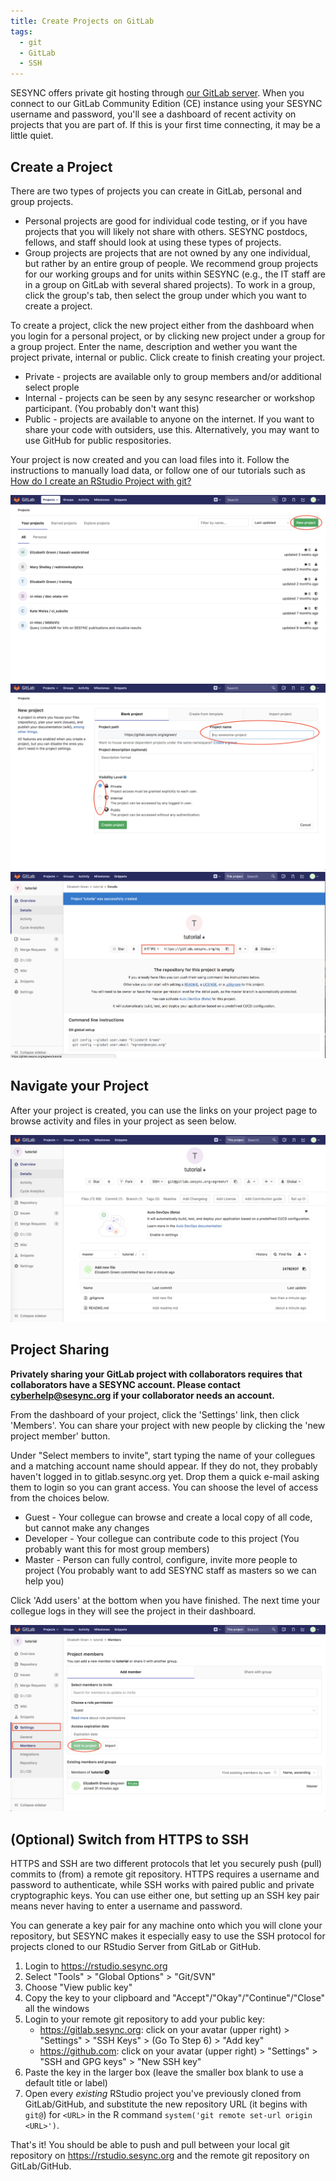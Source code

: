 ```yaml
---
title: Create Projects on GitLab
tags: 
  - git
  - GitLab
  - SSH
---
```


SESYNC offers private git hosting through [our GitLab server](https://gitlab.sesync.org). When you connect to our GitLab Community Edition (CE) instance using your SESYNC username and password, you'll see a dashboard of recent activity on projects that you are part of. If this is your first time connecting, it may be a little quiet.

## Create a Project

There are two types of projects you can create in GitLab, personal and group projects.

* Personal projects are good for individual code testing, or if you have projects that you will likely not share with others. SESYNC postdocs, fellows, and staff should look at using these types of projects.
* Group projects are projects that are not owned by any one individual, but rather by an entire group of people. We recommend group projects for our working groups and for units within SESYNC (e.g., the IT staff are in a group on GitLab with several shared projects). To work in a group, click the group's tab, then select the group under which you want to create a project.

To create a project, click the new project either from the dashboard when you login for a personal project, or by clicking new project under a group for a group project. Enter the name, description and wether you want the project private, internal or public. Click create to finish creating your project.

* Private - projects are available only to group members and/or additional select prople
* Internal - projects can be seen by any sesync researcher or workshop participant. (You probably don't want this)
* Public - projects are available to anyone on the internet. If you want to share your code with outsiders, use this. Alternatively, you may want to use GitHub for public respositories.

Your project is now created and you can load files into it. Follow the instructions to manually load data, or follow one of our tutorials such as [How do I create an RStudio Project with git?](http://cyberhelp.sesync.org/faq/create-rstudio-from-git.html)

![](/assets/images/new-project.png)
![](/assets/images/setting_up.png)
![](/assets/images/empty_git_repository.png)

## Navigate your Project

After your project is created, you can use the links on your project page to browse activity and files in your project as seen below.

![](/assets/images/git_repository.png)

## Project Sharing

**Privately sharing your GitLab project with collaborators requires that collaborators have a SESYNC account. Please contact cyberhelp@sesync.org if your collaborator needs an account.**

From the dashboard of your project, click the 'Settings' link, then click 'Members'. You can share your project with new people by clicking the 'new project member' button.

Under "Select members to invite", start typing the name of your collegues and a matching account name should appear. If they do not, they probably haven't logged in to gitlab.sesync.org yet. Drop them a quick e-mail asking them to login so you can grant access. You can shoose the level of access from the choices below.

* Guest - Your collegue can browse and create a local copy of all code, but cannot make any changes
* Developer - Your collegue can contribute code to this project (You probably want this for most group members)
* Master - Person can fully control, configure, invite more people to project (You probably want to add SESYNC staff as masters so we can help you)

Click 'Add users' at the bottom when you have finished. The next time your collegue logs in they will see the project in their dashboard.

![](/assets/images/adding_people_git.png)

## (Optional) Switch from HTTPS to SSH

HTTPS and SSH are two different protocols that let you securely push (pull) commits to (from) a remote git repository. HTTPS requires a username and password to authenticate, while SSH works with paired public and private cryptographic keys. You can use either one, but setting up an SSH key pair means never having to enter a username and password.

You can generate a key pair for any machine onto which you will clone your repository, but SESYNC makes it especially easy to use the SSH protocol for projects cloned to our RStudio Server from GitLab or GitHub.

1.  Login to <https://rstudio.sesync.org>
2.  Select "Tools" > "Global Options" > "Git/SVN"
3.  Choose "View public key"
4.  Copy the key to your clipboard and
    "Accept"/"Okay"/"Continue"/"Close" all the windows
5.  Login to your remote git repository to add your public key:
    -   <https://gitlab.sesync.org>: click on your avatar (upper
        right) > "Settings" > "SSH Keys" > (Go To Step 6) >
        "Add key"
    -   <https://github.com>: click on your avatar (upper right) >
        "Settings" > "SSH and GPG keys" > "New SSH key"
6.  Paste the key in the larger box (leave the smaller box blank to use a default title or label)
7.  Open every *existing* RStudio project you've previously cloned from GitLab/GitHub, and substitute the new repository URL (it begins with `git@`) for `<URL>` in the R command `system('git remote set-url origin <URL>')`.

That's it! You should be able to push and pull between your local git
repository on <https://rstudio.sesync.org> and the remote git repository on GitLab/GitHub.
